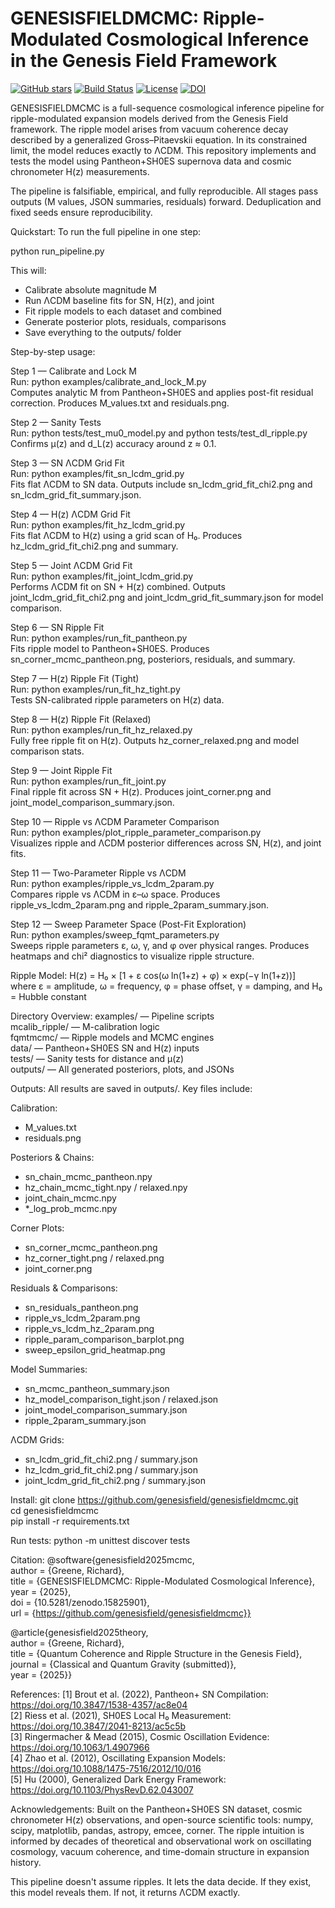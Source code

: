 # GENESISFIELDMCMC: Ripple-Modulated Cosmological Inference in the Genesis Field Framework
[![GitHub stars](https://img.shields.io/github/stars/genesisfield/genesisfieldmcmc?style=social)](https://github.com/genesisfield/genesisfieldmcmc/stargazers)
[![Build Status](https://img.shields.io/badge/build-passing-brightgreen)](#)
[![License](https://img.shields.io/badge/license-MIT-blue.svg)](LICENSE)
[![DOI](https://zenodo.org/badge/DOI/10.5281/zenodo.16184185.svg)](https://doi.org/10.5281/zenodo.16184185)

GENESISFIELDMCMC is a full-sequence cosmological inference pipeline for ripple-modulated expansion models derived from the Genesis Field framework. The ripple model arises from vacuum coherence decay described by a generalized Gross–Pitaevskii equation. In its constrained limit, the model reduces exactly to ΛCDM. This repository implements and tests the model using Pantheon+SH0ES supernova data and cosmic chronometer H(z) measurements.

The pipeline is falsifiable, empirical, and fully reproducible. All stages pass outputs (M values, JSON summaries, residuals) forward. Deduplication and fixed seeds ensure reproducibility.

Quickstart:
To run the full pipeline in one step:

python run_pipeline.py

This will:
- Calibrate absolute magnitude M
- Run ΛCDM baseline fits for SN, H(z), and joint
- Fit ripple models to each dataset and combined
- Generate posterior plots, residuals, comparisons
- Save everything to the outputs/ folder

Step-by-step usage:

Step 1 — Calibrate and Lock M  
Run: python examples/calibrate_and_lock_M.py  
Computes analytic M from Pantheon+SH0ES and applies post-fit residual correction. Produces M_values.txt and residuals.png.

Step 2 — Sanity Tests  
Run: python tests/test_mu0_model.py and python tests/test_dl_ripple.py  
Confirms μ(z) and d_L(z) accuracy around z ≈ 0.1.

Step 3 — SN ΛCDM Grid Fit  
Run: python examples/fit_sn_lcdm_grid.py  
Fits flat ΛCDM to SN data. Outputs include sn_lcdm_grid_fit_chi2.png and sn_lcdm_grid_fit_summary.json.

Step 4 — H(z) ΛCDM Grid Fit  
Run: python examples/fit_hz_lcdm_grid.py  
Fits flat ΛCDM to H(z) using a grid scan of H₀. Produces hz_lcdm_grid_fit_chi2.png and summary.

Step 5 — Joint ΛCDM Grid Fit  
Run: python examples/fit_joint_lcdm_grid.py  
Performs ΛCDM fit on SN + H(z) combined. Outputs joint_lcdm_grid_fit_chi2.png and joint_lcdm_grid_fit_summary.json for model comparison.

Step 6 — SN Ripple Fit  
Run: python examples/run_fit_pantheon.py  
Fits ripple model to Pantheon+SH0ES. Produces sn_corner_mcmc_pantheon.png, posteriors, residuals, and summary.

Step 7 — H(z) Ripple Fit (Tight)  
Run: python examples/run_fit_hz_tight.py  
Tests SN-calibrated ripple parameters on H(z) data.

Step 8 — H(z) Ripple Fit (Relaxed)  
Run: python examples/run_fit_hz_relaxed.py  
Fully free ripple fit on H(z). Outputs hz_corner_relaxed.png and model comparison stats.

Step 9 — Joint Ripple Fit  
Run: python examples/run_fit_joint.py  
Final ripple fit across SN + H(z). Produces joint_corner.png and joint_model_comparison_summary.json.

Step 10 — Ripple vs ΛCDM Parameter Comparison  
Run: python examples/plot_ripple_parameter_comparison.py  
Visualizes ripple and ΛCDM posterior differences across SN, H(z), and joint fits.

Step 11 — Two-Parameter Ripple vs ΛCDM  
Run: python examples/ripple_vs_lcdm_2param.py  
Compares ripple vs ΛCDM in ε–ω space. Produces ripple_vs_lcdm_2param.png and ripple_2param_summary.json.

Step 12 — Sweep Parameter Space (Post-Fit Exploration)  
Run: python examples/sweep_fqmt_parameters.py  
Sweeps ripple parameters ε, ω, γ, and φ over physical ranges. Produces heatmaps and chi² diagnostics to visualize ripple structure.

Ripple Model:
H(z) = H₀ × [1 + ε cos(ω ln(1+z) + φ) × exp(−γ ln(1+z))]  
where ε = amplitude, ω = frequency, φ = phase offset, γ = damping, and H₀ = Hubble constant

Directory Overview:
examples/ — Pipeline scripts  
mcalib_ripple/ — M-calibration logic  
fqmtmcmc/ — Ripple models and MCMC engines  
data/ — Pantheon+SH0ES SN and H(z) inputs  
tests/ — Sanity tests for distance and μ(z)  
outputs/ — All generated posteriors, plots, and JSONs

Outputs:
All results are saved in outputs/. Key files include:

Calibration:
- M_values.txt  
- residuals.png  

Posteriors & Chains:
- sn_chain_mcmc_pantheon.npy  
- hz_chain_mcmc_tight.npy / relaxed.npy  
- joint_chain_mcmc.npy  
- *_log_prob_mcmc.npy  

Corner Plots:
- sn_corner_mcmc_pantheon.png  
- hz_corner_tight.png / relaxed.png  
- joint_corner.png  

Residuals & Comparisons:
- sn_residuals_pantheon.png  
- ripple_vs_lcdm_2param.png  
- ripple_vs_lcdm_hz_2param.png  
- ripple_param_comparison_barplot.png  
- sweep_epsilon_grid_heatmap.png  

Model Summaries:
- sn_mcmc_pantheon_summary.json  
- hz_model_comparison_tight.json / relaxed.json  
- joint_model_comparison_summary.json  
- ripple_2param_summary.json  

ΛCDM Grids:
- sn_lcdm_grid_fit_chi2.png / summary.json  
- hz_lcdm_grid_fit_chi2.png / summary.json  
- joint_lcdm_grid_fit_chi2.png / summary.json  

Install:
git clone https://github.com/genesisfield/genesisfieldmcmc.git  
cd genesisfieldmcmc  
pip install -r requirements.txt

Run tests:
python -m unittest discover tests

Citation:
@software{genesisfield2025mcmc,  
author = {Greene, Richard},  
title = {GENESISFIELDMCMC: Ripple-Modulated Cosmological Inference},  
year = {2025},  
doi = {10.5281/zenodo.15825901},  
url = {https://github.com/genesisfield/genesisfieldmcmc}}

@article{genesisfield2025theory,  
author = {Greene, Richard},  
title = {Quantum Coherence and Ripple Structure in the Genesis Field},  
journal = {Classical and Quantum Gravity (submitted)},  
year = {2025}}

References:
[1] Brout et al. (2022), Pantheon+ SN Compilation: https://doi.org/10.3847/1538-4357/ac8e04  
[2] Riess et al. (2021), SH0ES Local H₀ Measurement: https://doi.org/10.3847/2041-8213/ac5c5b  
[3] Ringermacher & Mead (2015), Cosmic Oscillation Evidence: https://doi.org/10.1063/1.4907966  
[4] Zhao et al. (2012), Oscillating Expansion Models: https://doi.org/10.1088/1475-7516/2012/10/016  
[5] Hu (2000), Generalized Dark Energy Framework: https://doi.org/10.1103/PhysRevD.62.043007

Acknowledgements:
Built on the Pantheon+SH0ES SN dataset, cosmic chronometer H(z) observations, and open-source scientific tools: numpy, scipy, matplotlib, pandas, astropy, emcee, corner. The ripple intuition is informed by decades of theoretical and observational work on oscillating cosmology, vacuum coherence, and time-domain structure in expansion history.

This pipeline doesn't assume ripples. It lets the data decide. If they exist, this model reveals them. If not, it returns ΛCDM exactly.
